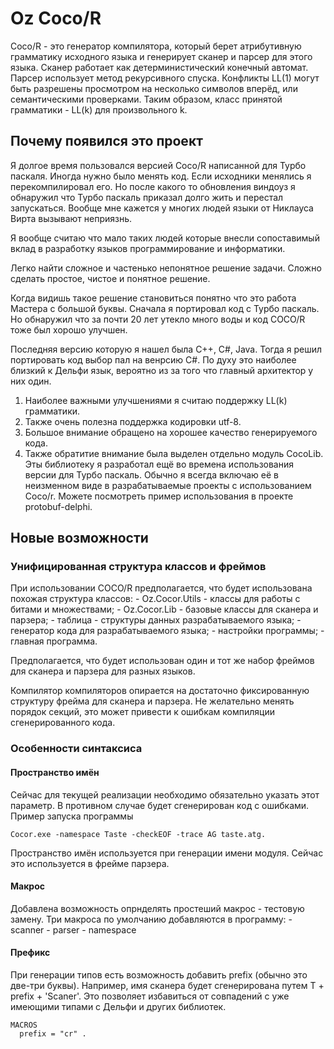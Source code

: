 Oz Coco/R
========

Coco/R - это генератор компилятора, который берет атрибутивную грамматику
исходного языка и генерирует сканер и парсер для этого языка. 
Сканер работает как детерминистический конечный автомат. 
Парсер использует метод рекурсивного  спуска. 
Конфликты LL(1) могут быть разрешены  просмотром на несколько символов вперёд,
или семантическими проверками. 
Таким образом, класс принятой грамматики - LL(k) для произвольного k.

Почему появился это проект
--------------------------
Я долгое время пользовался версией Coco/R написанной для Турбо паскаля.
Иногда нужно было менять код.
Если исходники менялись я перекомпилировал его.
Но после какого то обновления виндоуз я обнаружил 
что Турбо паскаль приказал долго жить и перестал запускаться.
Вообще мне кажется у многих людей языки от Никлауса Вирта вызывают неприязнь. 

Я вообще считаю что мало таких людей которые внесли сопоставимый вклад в разработку языков программирование и информатики.

Легко найти сложное и частенько непонятное решение задачи. 
Сложно сделать простое, чистое и понятное решение.

Когда видишь такое решение становиться понятно что это работа Мастера с большой буквы.
Сначала я портировал код с Турбо паскаль. Но обнаружил что за почти 20 лет 
утекло много воды и код COCO/R тоже был хорошо улучшен.

Последняя версию которую я нашел была C++, C#, Java.
Тогда я решил портировать код выбор пал на венрсию C#.
По духу это наиболее близкий к Дельфи язык, 
вероятно из за того что главный архитектор у них один.

1. Наиболее важными улучшениями я считаю поддержку LL(k) грамматики.
2. Также очень полезна поддержка кодировки utf-8.
3. Большое внимание обращено на хорошее качество генерируемого кода.
4. Также обратитие внимание была выделен отдельно модуль CocoLib.
Эты библиотеку я разработал ещё во времена использования версии для Турбо паскаль.
Обычно я всегда включаю её в неизменном виде в разрабатываемые проекты 
с использованием Coco/r.
Можете посмотреть пример использования в проекте protobuf-delphi.
 
Новые возможности 
-----------------
<h3>Унифицированная структура классов и фреймов</h3>
При использовании COCO/R предполагается, что будет использована похожая структура классов:
 - Oz.Cocor.Utils - классы для работы с битами и множествами;
 - Oz.Cocor.Lib - базовые классы для сканера и парзера;
 - таблица - структуры данных разрабатываемого языка;
 - генератор кода для разрабатываемого языка;
 - настройки программы;
 - главная программа.

Предполагается, что будет использован один и тот же набор фреймов для сканера и парзера для разных языков.

Компилятор компиляторов опирается на достаточно фиксированную структуру фрейма для сканера и парзера.
Не желательно менять порядок секций, это может привести к ошибкам компиляции сгенерированного кода.

<h3>Особенности синтаксиса</h3>

<h4>Пространство имён</h4>

Сейчас для текущей реализации необходимо обязательно указать этот параметр.
В противном случае будет сгенерирован код с ошибками.
Пример запуска программы
```
Cocor.exe -namespace Taste -checkEOF -trace AG taste.atg.
```

Пространство имён используется при генерации имени модуля.
Сейчас это используется в фрейме парзера.   
   
<h4>Макрос</h4>
Добавлена возможность опрнделять простеший макрос - тестовую замену.
Три макроса по умолчанию добавляются в программу:
 - scanner
 - parser
 - namespace

<h4>Префикс</h4>
При генерации типов есть возможность добавить prefix (обычно это две-три буквы).
Например, имя сканера будет сгенерирована путем T + prefix + 'Scaner'.
Это позволяет избавиться от совпадений с уже имеющими типами с Дельфи и других библиотек. 

```
MACROS
  prefix = "cr" .
```

